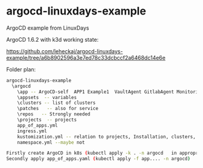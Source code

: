 # argocd-linuxdays-example
ArgoCD example from LinuxDays


ArgoCD  1.6.2 with k3d working state:

https://github.com/leheckaj/argocd-linuxdays-example/tree/a6b8902596a3e7ed78c33dcbccf2a6468dc14e6e

Folder plan:
```bash
argocd-linuxdays-example
  \argocd
    \app -- ArgoCD-self  APP1 Example1  VaultAgent GitlabAgent MonitoringAgent etc.
    \appsets  -- variables
    \clusters -- list of clusters
    \patches   -- also for service
    \repos   -- Strongly needed
    \projects  -- projects
    app_of_apps.yml
    ingress.yml
    kustomization.yml -- relation to projects, Installation, clusters, APPs, ...
    namespace.yml --maybe not

Firstly create ArgoCD in k8s (kubectl apply -k . -n argocd   in appropriate folder)
Secondly apply app_of_apps.yaml (kubectl apply -f app.... -n argocd)
```
